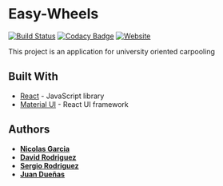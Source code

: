 # Easy-Wheels
[![Build Status](https://travis-ci.com/easy-wheels/easy-wheels-front-end.svg?branch=master)](https://travis-ci.com/easy-wheels/easy-wheels-front-end)
[![Codacy Badge](https://api.codacy.com/project/badge/Grade/3d01a21cc6724322a088140e3d6c373e)](https://www.codacy.com/app/nicoga97/easy-wheels-front-end?utm_source=github.com&amp;utm_medium=referral&amp;utm_content=easy-wheels/easy-wheels-front-end&amp;utm_campaign=Badge_Grade)
[![Website](https://img.shields.io/website/https/easy-wheels-front-end.firebaseapp.com.svg?label=Firebase&logo=Firebase)](https://easy-wheels-front-end.firebaseapp.com/)

This project is an application for university oriented carpooling

## Built With

* [React](https://reactjs.org/) - JavaScript library
* [Material UI](https://material-ui.com/) - React UI framework

## Authors

* **[Nicolas Garcia](https://github.com/nicoga97)**  
* **[David Rodriguez](https://github.com/davd62133)**  
* **[Sergio Rodriguez](https://github.com/SergioRt1)**  
* **[Juan Dueñas](https://github.com/JuanDDuenas93)**  
